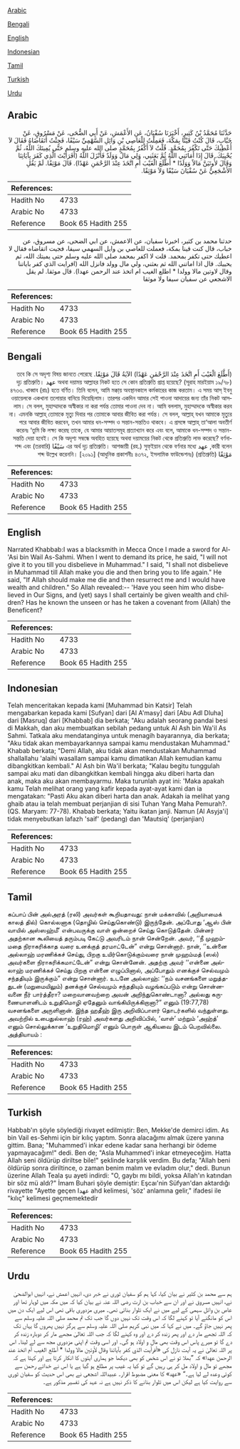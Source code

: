 [Arabic](#arabic)

[Bengali](#bengali)

[English](#english)

[Indonesian](#indonesian)

[Tamil](#tamil)

[Turkish](#turkish)

[Urdu](#urdu)

## Arabic


<div dir="rtl" lang="ar" style={{fontSize:'larger',backgroundColor:'#f8f9fa',padding:20}}>
حَدَّثَنَا مُحَمَّدُ بْنُ كَثِيرٍ، أَخْبَرَنَا سُفْيَانُ، عَنِ الأَعْمَشِ، عَنْ أَبِي الضُّحَى، عَنْ مَسْرُوقٍ، عَنْ خَبَّابٍ، قَالَ كُنْتُ قَيْنًا بِمَكَّةَ، فَعَمِلْتُ لِلْعَاصِي بْنِ وَائِلِ السَّهْمِيِّ سَيْفًا، فَجِئْتُ أَتَقَاضَاهُ فَقَالَ لاَ أُعْطِيكَ حَتَّى تَكْفُرَ بِمُحَمَّدٍ‏.‏ قُلْتُ لاَ أَكْفُرُ بِمُحَمَّدٍ صلى الله عليه وسلم حَتَّى يُمِيتَكَ اللَّهُ، ثُمَّ يُحْيِيَكَ‏.‏ قَالَ إِذَا أَمَاتَنِي اللَّهُ ثُمَّ بَعَثَنِي، وَلِي مَالٌ وَوَلَدٌ فَأَنْزَلَ اللَّهُ ‏(‏أَفَرَأَيْتَ الَّذِي كَفَرَ بِآيَاتِنَا وَقَالَ لأُوتَيَنَّ مَالاً وَوَلَدًا * أَطَّلَعَ الْغَيْبَ أَمِ اتَّخَذَ عِنْدَ الرَّحْمَنِ عَهْدًا‏)‏‏.‏ قَالَ مَوْثِقًا‏.‏ لَمْ يَقُلِ الأَشْجَعِيُّ عَنْ سُفْيَانَ سَيْفًا وَلاَ مَوْثِقًا‏.‏
</div>
<div style={{backgroundColor:'#f8f9fa',padding:20, marginBottom: 10}}><table> <thead> <tr> <th>References:</th> <th></th> </tr> </thead> <tbody><tr><td>Hadith No</td><td>4733</td></tr><tr><td>Arabic No</td><td>4733</td></tr><tr><td>Reference</td><td>Book 65 Hadith 255</td></tr></tbody></table></div>


<div dir="rtl" lang="ar" style={{fontSize:'larger',backgroundColor:'#f8f9fa',padding:20}}>
حدثنا محمد بن كثير، اخبرنا سفيان، عن الاعمش، عن ابي الضحى، عن مسروق، عن خباب، قال كنت قينا بمكة، فعملت للعاصي بن وايل السهمي سيفا، فجيت اتقاضاه فقال لا اعطيك حتى تكفر بمحمد. قلت لا اكفر بمحمد صلى الله عليه وسلم حتى يميتك الله، ثم يحييك. قال اذا اماتني الله ثم بعثني، ولي مال وولد فانزل الله (افرايت الذي كفر باياتنا وقال لاوتين مالا وولدا * اطلع الغيب ام اتخذ عند الرحمن عهدا). قال موثقا. لم يقل الاشجعي عن سفيان سيفا ولا موثقا
</div>
<div style={{backgroundColor:'#f8f9fa',padding:20, marginBottom: 10}}><table> <thead> <tr> <th>References:</th> <th></th> </tr> </thead> <tbody><tr><td>Hadith No</td><td>4733</td></tr><tr><td>Arabic No</td><td>4733</td></tr><tr><td>Reference</td><td>Book 65 Hadith 255</td></tr></tbody></table></div>

## Bengali


<div dir="rtl" lang="bn" style={{fontSize:'larger',backgroundColor:'#f8f9fa',padding:20}}>
(أَطَّلَعَ الْغَيْبَ أَمِ اتَّخَذَ عِنْدَ الرَّحْمٰنِ عَهْدًا) الآيَةُ قَالَ مَوْثِقًا. তবে কি সে অদৃশ্য বিষয় জানতে পেরেছে অথবা দয়াময় আল্লাহর নিকট হতে সে কোন প্রতিশ্রুতি প্রাপ্ত হয়েছে? (সূরাহ মারইয়াম ১৯/৭৮) عهد দৃঢ় প্রতিশ্রুতি। ৪৭৩৩. খাব্বাব (রাঃ) হতে বর্ণিত। তিনি বলেন, আমি মক্কা্য় অবস্থানকালে কর্মকারের কাজ করতাম। এ সময় আস্ ইবনু ওয়ায়েলকে একখানা তলোয়ার বানিয়ে দিয়েছিলাম। তারপর একদিন আমার সেই পাওনা আদায়ের জন্য তাঁর নিকট আসলাম। সে বলল, মুহাম্মাদকে অস্বীকার না করা পর্যন্ত তোমার পাওনা দেব না। আমি বললাম, মুহাম্মাদকে অস্বীকার করব না। এমনকি আল্লাহ্ তোমাকে মৃত্যু দিবার পর তোমাকে আবার জীবিত করা পর্যন্ত। সে বলল, আল্লাহ্ যখন আমাকে মৃত্যুর পরে আবার জীবিত করবেন, তখন আমার ধন-সম্পদ ও সন্তান-সন্ততিও থাকবে। এ প্রসঙ্গে আল্লাহ্ তা‘আলা অবতীর্ণ করেনঃ ‘তুমি কি লক্ষ্য করেছ তাকে, যে আমার আয়াতসমূহ প্রত্যাখ্যান করে এবং বলে, আমাকে ধন-সম্পদ ও সন্তান-সন্ততি দেয়া হবেই। সে কি অদৃশ্য সম্বন্ধে অবহিত হয়েছে অথবা দয়াময়ের নিকট থেকে প্রতিশ্রুতি লাভ করেছে? বর্ণনাকারী বলেন, عهد এর অর্থ দৃঢ় প্রতিশ্রুতি। আশজায়ী (রহ.) সুফ্ইয়ান থেকে বর্ণনার মধ্যে سَيْفًا (তরবারি) শব্দ এবং مَوْثِقًا (প্রতিশ্রুতি) শব্দ উল্লেখ করেননি। [২০৯১] (আধুনিক প্রকাশনীঃ ৪৩৭২, ইসলামিক ফাউন্ডেশনঃ)
</div>
<div style={{backgroundColor:'#f8f9fa',padding:20, marginBottom: 10}}><table> <thead> <tr> <th>References:</th> <th></th> </tr> </thead> <tbody><tr><td>Hadith No</td><td>4733</td></tr><tr><td>Arabic No</td><td>4733</td></tr><tr><td>Reference</td><td>Book 65 Hadith 255</td></tr></tbody></table></div>

## English


<div dir="ltr" lang="en" style={{fontSize:'larger',backgroundColor:'#f8f9fa',padding:20}}>
Narrated Khabbab:I was a blacksmith in Mecca Once I made a sword for Al-'Asi bin Wail As-Sahmi. When I went to demand its price, he said, "I will not give it to you till you disbelieve in Muhammad." I said, "I shall not disbelieve in Muhammad till Allah make you die and then bring you to life again." He said, "If Allah should make me die and then resurrect me and I would have wealth and children." So Allah revealed:-- 'Have you seen him who disbelieved in Our Signs, and (yet) says I shall certainly be given wealth and children? Has he known the unseen or has he taken a covenant from (Allah) the Beneficent?
</div>
<div style={{backgroundColor:'#f8f9fa',padding:20, marginBottom: 10}}><table> <thead> <tr> <th>References:</th> <th></th> </tr> </thead> <tbody><tr><td>Hadith No</td><td>4733</td></tr><tr><td>Arabic No</td><td>4733</td></tr><tr><td>Reference</td><td>Book 65 Hadith 255</td></tr></tbody></table></div>

## Indonesian


<div dir="ltr" lang="id" style={{fontSize:'larger',backgroundColor:'#f8f9fa',padding:20}}>
Telah menceritakan kepada kami [Muhammad bin Katsir] Telah mengabarkan kepada kami [Sufyan] dari [Al A'masy] dari [Abu Adl Dluha] dari [Masruq] dari [Khabbab] dia berkata; "Aku adalah seorang pandai besi di Makkah, dan aku membuatkan sebilah pedang untuk Al Ash bin Wa'il As Sahmi. Tatkala aku mendatanginya untuk menagih bayarannya, dia berkata; "Aku tidak akan membayarkannya sampai kamu mendustakan Muhammad." Khabab berkata; "Demi Allah, aku tidak akan mendustakan Muhammad shallallahu 'alaihi wasallam sampai kamu dimatikan Allah kemudian kamu dibangkitkan kembali." Al Ash bin Wa'il berkata; "Kalau begitu tunggulah sampai aku mati dan dibangkitkan kembali hingga aku diberi harta dan anak, maka aku akan membayarmu. Maka turunlah ayat ini: 'Maka apakah kamu Telah melihat orang yang kafir kepada ayat-ayat kami dan ia mengatakan: "Pasti Aku akan diberi harta dan anak. Adakah ia melihat yang ghaib atau ia telah membuat perjanjian di sisi Tuhan Yang Maha Pemurah?. (QS. Maryam: 77-78). Khabab berkata; Yaitu ikatan janji. Namun [Al Asyja'i] tidak menyebutkan lafazh 'saif' (pedang) dan 'Mautsiq' (perjanjian)
</div>
<div style={{backgroundColor:'#f8f9fa',padding:20, marginBottom: 10}}><table> <thead> <tr> <th>References:</th> <th></th> </tr> </thead> <tbody><tr><td>Hadith No</td><td>4733</td></tr><tr><td>Arabic No</td><td>4733</td></tr><tr><td>Reference</td><td>Book 65 Hadith 255</td></tr></tbody></table></div>

## Tamil


<div dir="ltr" lang="ta" style={{fontSize:'larger',backgroundColor:'#f8f9fa',padding:20}}>
கப்பாப் பின் அல்அரத் (ரலி) அவர்கள் கூறியதாவது: நான் மக்காவில் (அறியாமைக் காலத் தில்) கொல்லனாக (தொழில் செய்துகொண்டு) இருந்தேன். அப்போது ‘ஆஸ் பின் வாயில் அஸ்ஸஹ்மீ’ என்பவருக்கு வாள் ஒன்றைச் செய்து கொடுத்தேன். பின்னர் அதற்கான கூலியைத் தரும்படி கேட்டு அவரிடம் நான் சென்றேன். அவர், ‘‘நீ முஹம்மதை நிராகரிக்காத வரை உனக்குத் தரமாட்டேன்” என்று சொன்னார். நான், ‘‘உன்னை அல்லாஹ் மரணிக்கச் செய்து, பிறகு உயிர்கொடுக்கும்வரை நான் முஹம்மத் (ஸல்) அவர்களை நிராகரிக்கமாட்டேன்” என்று சொன்னேன். அதற்கு அவர் ‘‘என்னை அல்லாஹ் மரணிக்கச் செய்து பிறகு என்னை எழுப்பினால், அப்போதும் எனக்குச் செல்வமும் சந்ததியும் இருக்கும்” என்று சொன்னார். உடனே அல்லாஹ்: ‘‘நம் வசனங்களை மறுத்ததுடன் (மறுமையிலும்) தனக்குச் செல்வமும் சந்ததியும் வழங்கப்படும் என்று சொன்னவனை நீர் பார்த்தீரா? மறைவானவற்றை அவன் அறிந்துகொண்டானா? அல்லது கருணையாளனிடம் உறுதிமொழி ஏதேனும் வாங்கியிருக்கிறானா?” எனும் (19:77,78) வசனங்களை அருளினான். இந்த ஹதீஹ் இரு அறிவிப்பாளர் தொடர்களில் வந்துள்ளது. அவற்றில் உபைதுல்லாஹ் (ரஹ்) அவர்களது அறிவிப்பில், ‘வாள்’ மற்றும் ‘அஹ்த்’ எனும் சொல்லுக்கான ‘உறுதிமொழி’ எனும் பொருள் ஆகியவை இடம் பெறவில்லை. அத்தியாயம் :
</div>
<div style={{backgroundColor:'#f8f9fa',padding:20, marginBottom: 10}}><table> <thead> <tr> <th>References:</th> <th></th> </tr> </thead> <tbody><tr><td>Hadith No</td><td>4733</td></tr><tr><td>Arabic No</td><td>4733</td></tr><tr><td>Reference</td><td>Book 65 Hadith 255</td></tr></tbody></table></div>

## Turkish


<div dir="ltr" lang="tr" style={{fontSize:'larger',backgroundColor:'#f8f9fa',padding:20}}>
Habbab'ın şöyle söylediği rivayet edilmiştir: Ben, Mekke'de demirci idim. As bin Vail es-Sehmi için bir kılıç yaptım. Sonra alacağımı almak üzere yanına gittim. Bana; "Muhammed'i inkar edene kadar sana herhangi bir ödeme yapmayacağım!" dedi. Ben de; "Asla Muhammed'i inkar etmeyeceğim. Hatta Allah seni öldürüp diriltse bile!" şeklinde karşılık verdim. Bu defa; "Allah beni öldürüp sonra diriltince, o zaman benim malım ve evladım olur," dedi. Bunun üzerine Allah Teala şu ayeti indirdi: "O, gaybı mı bildi, yoksa Allah'ın katından bir söz mü aldı?" İmam Buhari şöyle demiştir: Eşcaı'nin Süfyan'dan aktardığı rivayette "Ayette geçen عهدا ahd kelimesi, 'söz' anlamına gelir," ifadesi ile "kılıç" kelimesi geçmemektedir
</div>
<div style={{backgroundColor:'#f8f9fa',padding:20, marginBottom: 10}}><table> <thead> <tr> <th>References:</th> <th></th> </tr> </thead> <tbody><tr><td>Hadith No</td><td>4733</td></tr><tr><td>Arabic No</td><td>4733</td></tr><tr><td>Reference</td><td>Book 65 Hadith 255</td></tr></tbody></table></div>

## Urdu


<div dir="rtl" lang="ur" style={{fontSize:'larger',backgroundColor:'#f8f9fa',padding:20}}>
ہم سے محمد بن کثیر نے بیان کیا، کہا ہم کو سفیان ثوری نے خبر دی، انہیں اعمش نے، انہیں ابوالضحیٰ نے، انہیں مسروق نے اور ان سے خباب بن ارت رضی اللہ عنہ نے بیان کیا کہ میں مکہ میں لوہار تھا اور عاص بن وائل سہمی کے لیے میں نے ایک تلوار بنائی تھی۔ میری مزدوری باقی تھی اس لیے ایک دن میں اس کو مانگنے آیا تو کہنے لگا کہ اس وقت تک نہیں دوں گا جب تک تم محمد صلی اللہ علیہ وسلم سے پھر نہیں جاؤ گے۔ میں نے کہا کہ میں نبی کریم صلی اللہ علیہ وسلم سے ہرگز نہیں پھروں گا یہاں تک کہ اللہ تجھے مار دے اور پھر زندہ کر دے اور وہ کہنے لگا کہ جب اللہ تعالیٰ مجھے مار کر دوبارہ زندہ کر دے گا تو میرے پاس اس وقت بھی مال و اولاد ہو گی۔ اور اسی وقت تم اپنی مزدوری مجھ سے لے لینا۔ اس پر اللہ تعالیٰ نے یہ آیت نازل کی «أفرأيت الذي كفر بآياتنا وقال لأوتين مالا وولدا * أطلع الغيب أم اتخذ عند الرحمن عهدا‏» کہ ”بھلا تو نے اس شخص کو بھی دیکھا جو ہماری آیتوں کا انکار کرتا ہے اور کہتا ہے کہ مجھے تو مال و اولاد مل کر ہی رہیں گے تو کیا یہ غیب پر مطلع ہو گیا ہے یا اس نے خدائے رحمن سے کوئی وعدہ لے لیا ہے۔“ «عهد‏» کا معنی مضبوط اقرار۔ عبیداللہ اشجعی نے بھی اس حدیث کو سفیان ثوری سے روایت کیا ہے لیکن اس میں تلوار بنانے کا ذکر نہیں ہے نہ عہد کی تفسیر مذکور ہے۔
</div>
<div style={{backgroundColor:'#f8f9fa',padding:20, marginBottom: 10}}><table> <thead> <tr> <th>References:</th> <th></th> </tr> </thead> <tbody><tr><td>Hadith No</td><td>4733</td></tr><tr><td>Arabic No</td><td>4733</td></tr><tr><td>Reference</td><td>Book 65 Hadith 255</td></tr></tbody></table></div>